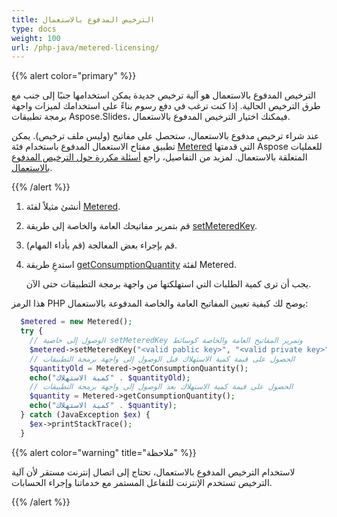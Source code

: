 ```yaml
---
title: الترخيص المدفوع بالاستعمال
type: docs
weight: 100
url: /php-java/metered-licensing/
---
```


{{% alert color="primary" %}} 

الترخيص المدفوع بالاستعمال هو آلية ترخيص جديدة يمكن استخدامها جنبًا إلى جنب مع طرق الترخيص الحالية. إذا كنت ترغب في دفع رسوم بناءً على استخدامك لميزات واجهة برمجة تطبيقات Aspose.Slides، فيمكنك اختيار الترخيص المدفوع بالاستعمال.

عند شراء ترخيص مدفوع بالاستعمال، ستحصل على مفاتيح (وليس ملف ترخيص). يمكن تطبيق مفتاح الاستعمال المدفوع باستخدام فئة [Metered](https://reference.aspose.com/slides/php-java/aspose.slides/metered/) التي قدمتها Aspose للعمليات المتعلقة بالاستعمال. لمزيد من التفاصيل، راجع [أسئلة مكررة حول الترخيص المدفوع بالاستعمال](https://purchase.aspose.com/faqs/licensing/metered).

{{% /alert %}} 
1. أنشئ مثيلاً لفئة [Metered](https://reference.aspose.com/slides/php-java/aspose.slides/metered/).

1. قم بتمرير مفاتيحك العامة والخاصة إلى طريقة [setMeteredKey](https://reference.aspose.com/slides/php-java/aspose.slides/metered/#setMeteredKey-java.lang.String-java.lang.String-).

1. قم بإجراء بعض المعالجة (قم بأداء المهام).

1. استدعِ طريقة [getConsumptionQuantity](https://reference.aspose.com/slides/php-java/aspose.slides/metered/#getConsumptionQuantity--) لفئة Metered.

   يجب أن ترى كمية الطلبات التي استهلكتها من واجهة برمجة التطبيقات حتى الآن.

هذا الرمز PHP يوضح لك كيفية تعيين المفاتيح العامة والخاصة المدفوعة بالاستعمال:

```php
  $metered = new Metered();
  try {
    // الوصول إلى خاصية setMeteredKey وتمرير المفاتيح العامة والخاصة كوسائط
    $metered->setMeteredKey("<valid pablic key>", "<valid private key>");
    // الحصول على قيمة كمية الاستهلاك قبل الوصول إلى واجهة برمجة التطبيقات
    $quantityOld = Metered->getConsumptionQuantity();
    echo("كمية الاستهلاك" . $quantityOld);
    // الحصول على قيمة كمية الاستهلاك بعد الوصول إلى واجهة برمجة التطبيقات
    $quantity = Metered->getConsumptionQuantity();
    echo("كمية الاستهلاك" . $quantity);
  } catch (JavaException $ex) {
    $ex->printStackTrace();
  }
```

{{% alert color="warning" title="ملاحظة"  %}} 

لاستخدام الترخيص المدفوع بالاستعمال، تحتاج إلى اتصال إنترنت مستقر لأن آلية الترخيص تستخدم الإنترنت للتفاعل المستمر مع خدماتنا وإجراء الحسابات.

{{% /alert %}} 
